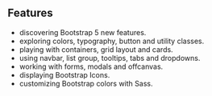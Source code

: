 ## Features

- discovering Bootstrap 5 new features.
- exploring colors, typography, button and utility classes.
- playing with containers, grid layout and cards.
- using navbar, list group, tooltips, tabs and dropdowns.
- working with forms, modals and offcanvas.
- displaying Bootstrap Icons.
- customizing Bootstrap colors with Sass.

